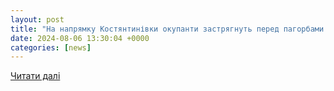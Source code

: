 ```yaml
---
layout: post
title: "На напрямку Костянтинівки окупанти застрягнуть перед пагорбами — Гетьман | Новини | Українське радіо"
date: 2024-08-06 13:30:04 +0000
categories: [news]
---
```


[Читати далі](http://www.nrcu.gov.ua/news.html?newsID=105002)
